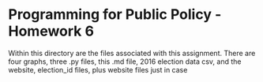 # Programming for Public Policy - Homework 6

Within this directory are the files associated with this assignment. There are four graphs, three .py files, this .md file, 2016 election data csv, and the website, election_id files, plus website files just in case
